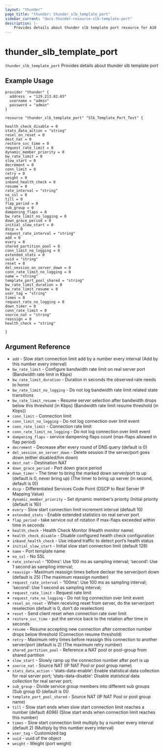 ```yaml
---
layout: "thunder"
page_title: "thunder: thunder_slb_template_port"
sidebar_current: "docs-thunder-resource-slb-template-port"
description: |-
	Provides details about thunder slb template port resource for A10
---
```


# thunder\_slb\_template\_port

`thunder_slb_template_port` Provides details about thunder slb template port
## Example Usage


```hcl
provider "thunder" {
  address  = "129.213.82.65"
  username = "admin"
  password = "admin"
}

resource "thunder_slb_template_port" "Slb_Template_Port_Test" {
	
health_check_disable = 0
stats_data_action = "string"
resel_on_reset = 0
dest_nat = 0
restore_svc_time = 0
request_rate_limit = 0
dynamic_member_priority = 0
bw_rate_limit = 0
slow_start = 0
decrement = 0
conn_limit = 0
retry = 0
weight = 0
inband_health_check = 0
resume = 0
rate_interval = "string"
no_ssl = 0
till = 0
flap_period = 0
sub_group = 0
dampening_flaps = 0
bw_rate_limit_no_logging = 0
down_grace_period = 0
initial_slow_start = 0
dscp = 0
request_rate_interval = "string"
add = 0
every = 0
shared_partition_pool = 0
conn_limit_no_logging = 0
extended_stats = 0
uuid = "string"
reset = 0
del_session_on_server_down = 0
conn_rate_limit_no_logging = 0
name = "string"
template_port_pool_shared = "string"
bw_rate_limit_duration = 0
bw_rate_limit_resume = 0
user_tag = "string"
times = 0
request_rate_no_logging = 0
down_timer = 0
conn_rate_limit = 0
source_nat = "string"
reassign = 0
health_check = "string"
 
}
```

## Argument Reference

* `add` - Slow start connection limit add by a number every interval (Add by this number every interval)
* `bw_rate_limit` - Configure bandwidth rate limit on real server port (Bandwidth rate limit in Kbps)
* `bw_rate_limit_duration` - Duration in seconds the observed rate needs to honor
* `bw_rate_limit_no_logging` - Do not log bandwidth rate limit related state transitions
* `bw_rate_limit_resume` - Resume server selection after bandwidth drops below this threshold (in Kbps) (Bandwidth rate limit resume threshold (in Kbps))
* `conn_limit` - Connection limit
* `conn_limit_no_logging` - Do not log connection over limit event
* `conn_rate_limit` - Connection rate limit
* `conn_rate_limit_no_logging` - Do not log connection over limit event
* `dampening_flaps` - service dampening flaps count (max-flaps allowed in flap period)
* `decrement` - Decrease after every round of DNS query (default is 0)
* `del_session_on_server_down` - Delete session if the server/port goes down (either disabled/hm down)
* `dest_nat` - Destination NAT
* `down_grace_period` - Port down grace period
* `down_timer` - The timer to bring the marked down server/port to up (default is 0, never bring up) (The timer to bring up server (in second, default is 0))
* `dscp` - Differentiated Services Code Point (DSCP to Real Server IP Mapping Value)
* `dynamic_member_priority` - Set dynamic member’s priority (Initial priority (default is 16))
* `every` - Slow start connection limit increment interval (default 10)
* `extended_stats` - Enable extended statistics on real server port
* `flap_period` - take service out of rotation if max-flaps exceeded within time in seconds
* `health_check` - Health Check Monitor (Health monitor name)
* `health_check_disable` - Disable configured health check configuration
* `inband_health_check` - Use inband traffic to detect port’s health status
* `initial_slow_start` - Initial slow start connection limit (default 128)
* `name` - Port template name
* `no_ssl` - No SSL
* `rate_interval` - ‘100ms’: Use 100 ms as sampling interval; ‘second’: Use 1 second as sampling interval;
* `reassign` - Maximum reassign times before declear the server/port down (default is 25) (The maximum reassign number)
* `request_rate_interval` - ‘100ms’: Use 100 ms as sampling interval; ‘second’: Use 1 second as sampling interval;
* `request_rate_limit` - Request rate limit
* `request_rate_no_logging` - Do not log connection over limit event
* `resel_on_reset` - When receiving reset from server, do the server/port reselection (default is 0, don’t do reselection)
* `reset` - Send client reset when connection rate over limit
* `restore_svc_time` - put the service back to the rotation after time in seconds
* `resume` - Resume accepting new connection after connection number drops below threshold (Connection resume threshold)
* `retry` - Maximum retry times before reassign this connection to another server/port (default is 2) (The maximum retry number)
* `shared_partition_pool` - Reference a NAT pool or pool-group from shared partition
* `slow_start` - Slowly ramp up the connection number after port is up
* `source_nat` - Source NAT (IP NAT Pool or pool group name)
* `stats_data_action` - ‘stats-data-enable’: Enable statistical data collection for real server port; ‘stats-data-disable’: Disable statistical data collection for real server port;
* `sub_group` - Divide service group members into different sub groups (Sub group ID (default is 0))
* `template_port_pool_shared` - Source NAT (IP NAT Pool or pool group name)
* `till` - Slow start ends when slow start connection limit reaches a number (default 4096) (Slow start ends when connection limit reaches this number)
* `times` - Slow start connection limit multiply by a number every interval (default 2) (Multiply by this number every interval)
* `user_tag` - Customized tag
* `uuid` - uuid of the object
* `weight` - Weight (port weight)

